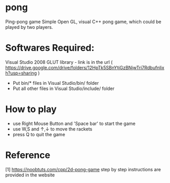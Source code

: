 # pong
Ping-pong game
Simple Open GL, visual C++ pong game, which could be played by two players.

# Softwares Required:
Visual Studio 2008
GLUT library - link is in the url
( https://drive.google.com/drive/folders/12HpTk5SBnYtjGzBNjwTri7Rdbufnlixh?usp=sharing )
  - Put bin/* files in Visual Studio/bin/ folder
  - Put all other files in Visual Studio/include/ folder
  
# How to play
  - use Right Mouse Button and 'Space bar' to start the game
  - use W,S and ↑,↓ to move the rackets
  - press Q to quit the game
  
  
# Reference
[1] https://noobtuts.com/cpp/2d-pong-game
    step by step instructions are provided in the website




